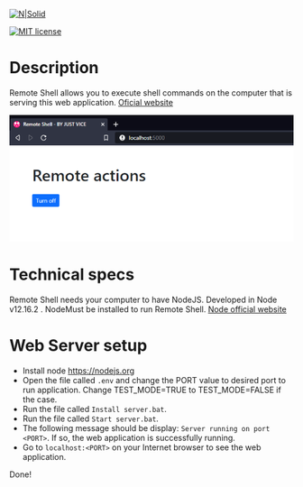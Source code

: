 [![N|Solid](https://dl.dropboxusercontent.com/s/4rkbkdirpmjdc81/viceReadmeMDImage.png?dl=0)](http://just-vice.com)

[![MIT license](https://img.shields.io/badge/License-MIT-blue.svg)](https://lbesson.mit-license.org/)
# Description
Remote Shell allows you to execute shell commands on the computer that is serving this web application.
[Oficial website](http://just-vice.com/technology/web-software/remote-shell/)

![Remote Shell demo](./src/public/img/demo.png)
# Technical specs
Remote Shell needs your computer to have NodeJS. Developed in Node v12.16.2 . NodeMust be installed to run Remote Shell. [Node official website](https://nodejs.org/en/)
# Web Server setup
- Install node <https://nodejs.org>
- Open the file called ```.env``` and change the PORT value to desired port to run application. Change TEST_MODE=TRUE to TEST_MODE=FALSE if the case.
- Run the file called ```Install server.bat```.
- Run the file called ```Start server.bat```.
- The following message should be display: ```Server running on port <PORT>```. If so, the web application is successfully running.
- Go to ```localhost:<PORT>``` on your Internet browser to see the web application.

Done!